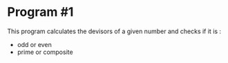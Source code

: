 # Program #1
This program calculates the devisors of a given number and checks if it is :
- odd or even
- prime or composite